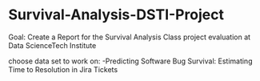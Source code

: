 # Survival-Analysis-DSTI-Project
Goal: Create a Report for the Survival Analysis Class project evaluation at Data ScienceTech Institute

choose data set to work on:
-Predicting Software Bug Survival: Estimating Time to Resolution in Jira Tickets
